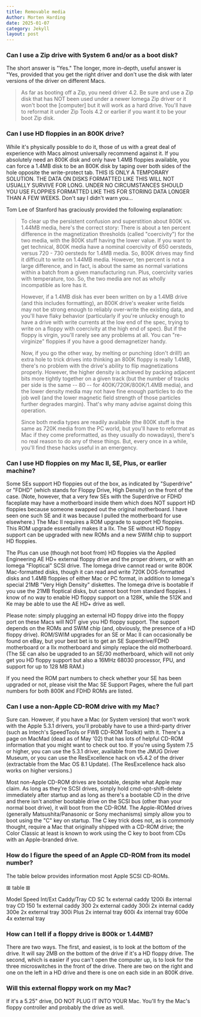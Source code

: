 ```yaml
---
title: Removable media
Author: Morten Harding
date: 2025-01-07
category: Jekyll
layout: post
---
```


### Can I use a Zip drive with System 6 and/or as a boot disk?

The short answer is "Yes." The longer, more in-depth, useful answer is "Yes, provided that you get the right driver and don't use the disk with later versions of the driver on different Macs.

> 
> As far as booting off a Zip, you need driver 4.2. Be sure and use a Zip
> disk that has NOT been used under a newer Iomega Zip driver or it won't
> boot the [computer] but it will work as a hard drive. You'll have to
> reformat it under Zip Tools 4.2 or earlier if you want it to be your boot
> Zip disk.


### Can I use HD floppies in an 800K drive?

While it's physically possible to do it, those of us with a great deal of experience with Macs almost universally recommend against it. If you absolutely need an 800K disk and only have 1.4MB floppies available, you can force a 1.4MB disk to be an 800K disk by taping over both sides of the hole opposite the write-protect tab. THIS IS ONLY A TEMPORARY SOLUTION. THE DATA ON DISKS FORMATTED LIKE THIS WILL NOT USUALLY SURVIVE FOR LONG. UNDER NO CIRCUMSTANCES SHOULD YOU USE FLOPPIES FORMATTED LIKE THIS FOR STORING DATA LONGER THAN A FEW WEEKS. Don't say I didn't warn you...

Tom Lee of Stanford has graciously provided the following explanation:

> 
> To clear up the persistent confusion and superstition about 800K vs.
> 1.44MB media, here's the correct story: There is about a ten percent
> difference in the magnetization thresholds (called "coercivity") for the
> two media, with the 800K stuff having the lower value. If you want to get
> technical, 800K media have a nominal coercivity of 650 oersteds, versus
> 720 - 730 oersteds for 1.4MB media. So, 800K drives may find it difficult
> to write on 1.44MB media. However, ten percent is not a large difference,
> and in fact, is about the same as normal variations within a batch from a
> given manufacturing run. Plus, coercivity varies with temperature, too.
> So, the two media are not as wholly incompatible as lore has it.
> 
> However, if a 1.4MB disk has ever been written on by a 1.4MB drive (and
> this includes formatting), an 800K drive's weaker write fields may not be
> strong enough to reliably over-write the existing data, and you'll have
> flaky behavior (particularly if you're unlucky enough to have a drive with
> write currents at the low end of the spec, trying to write on a floppy
> with coercivity at the high end of spec). But if the floppy is virgin,
> you'll rarely see any problems at all. You can "re-virginize" floppies if
> you have a good demagnetizer handy.
> 
> Now, if you go the other way, by melting or punching (don't drill!) an
> extra hole to trick drives into thinking an 800K floppy is really 1.4MB,
> there's no problem with the drive's ability to flip magnetizations
> properly. However, the higher density is achieved by packing adjacent bits
> more tightly together on a given track (but the number of tracks per side
> is the same -- 80 -- for 400K/720K/800K/1.4MB media), and the lower
> density media may not have fine enough particles to do the job well (and
> the lower magnetic field strength of those particles further degrades
> margin). That's why many advise against doing this operation.
> 
> Since both media types are readily available (the 800K stuff is the same
> as 720K media from the PC world, but you'll have to reformat as Mac if
> they come preformatted, as they usually do nowadays), there's no real
> reason to do any of these things. But, every once in a while, you'll find
> these hacks useful in an emergency.


### Can I use HD floppies on my Mac II, SE, Plus, or earlier machine?

Some SEs support HD floppies out of the box, as indicated by "Superdrive" or "FDHD" (which stands for Floppy Drive, High Density) on the front of the case. (Note, however, that a very few SEs with the Superdrive or FDHD faceplate may have a motherboard inside them which does NOT support HD floppies because someone swapped out the original motherboard. I have seen one such SE and it was because I pulled the motherboard for use elsewhere.) The Mac II requires a ROM upgrade to support HD floppies. This ROM upgrade essentially makes it a IIx. The SE without HD floppy support can be upgraded with new ROMs and a new SWIM chip to support HD floppies.

The Plus can use (though not boot from) HD floppies via the Applied Engineering AE HD+ external floppy drive and the proper drivers, or with an Iomega "Floptical" SCSI drive. The Iomega drive cannot read or write 800K Mac-formatted disks, though it can read and write 720K DOS-formatted disks and 1.4MB floppies of either Mac or PC format, in addition to Iomega's special 21MB "Very High Density" diskettes. The Iomega drive is bootable if you use the 21MB floptical disks, but cannot boot from standard floppies. I know of no way to enable HD floppy support on a 128K, while the 512K and Ke may be able to use the AE HD+ drive as well.

Please note: simply plugging an external HD floppy drive into the floppy port on these Macs will NOT give you HD floppy support. The support depends on the ROMs and SWIM chip (and, obviously, the presence of a HD floppy drive). ROM/SWIM upgrades for an SE or Mac II can occasionally be found on eBay, but your best bet is to get an SE Superdrive/FDHD motherboard or a IIx motherboard and simply replace the old motherboard. (The SE can also be upgraded to an SE/30 motherboard, which will not only get you HD floppy support but also a 16MHz 68030 processor, FPU, and support for up to 128 MB RAM.)

If you need the ROM part numbers to check whether your SE has been upgraded or not, please visit the Mac SE Support Pages, where the full part numbers for both 800K and FDHD ROMs are listed.


### Can I use a non-Apple CD-ROM drive with my Mac?

Sure can. However, if you have a Mac (or System version) that won't work with the Apple 5.3.1 drivers, you'll probably have to use a third-party driver (such as Intech's SpeedTools or FWB CD-ROM Toolkit) with it. There's a page on MacMad (dead as of May '02) that has lots of helpful CD-ROM information that you might want to check out too. If you're using System 7.5 or higher, you can use the 5.3.1 driver, available from the JMUG Driver Museum, or you can use the ResExcellence hack on v5.4.2 of the driver (extractable from the Mac OS 8.1 Update). (The ResExcellence hack also works on higher versions.)

Most non-Apple CD-ROM drives are bootable, despite what Apple may claim. As long as they're SCSI drives, simply hold cmd-opt-shift-delete immediately after startup and as long as there's a bootable CD in the drive and there isn't another bootable drive on the SCSI bus (other than your normal boot drive), it will boot from the CD-ROM. The Apple-ROMed drives (generally Matsushita/Panasonic or Sony mechanisms) simply allow you to boot using the "C" key on startup. The C key trick does not, as is commonly thought, require a Mac that originally shipped with a CD-ROM drive; the Color Classic at least is known to work using the C key to boot from CDs with an Apple-branded drive.


### How do I figure the speed of an Apple CD-ROM from its model number?

The table below provides information most Apple SCSI CD-ROMs.

⊞ table ⊞

Model Speed Int/Ext Caddy/Tray
CD SC 1x external caddy
1200i 8x internal tray
CD 150 1x external caddy
300 2x external caddy
300i 2x internal caddy
300e 2x external tray
300i Plus 2x internal tray
600i 4x internal tray
600e 4x external tray


### How can I tell if a floppy drive is 800k or 1.44MB?

There are two ways. The first, and easiest, is to look at the bottom of the drive. It will say 2MB on the bottom of the drive if it's a HD floppy drive. The second, which is easier if you can't open the computer up, is to look for the three microswitches in the front of the drive. There are two on the right and one on the left in a HD drive and there is one on each side in an 800K drive.


### Will this external floppy work on my Mac?

If it's a 5.25" drive, DO NOT PLUG IT INTO YOUR Mac. You'll fry the Mac's floppy controller and probably the drive as well.
